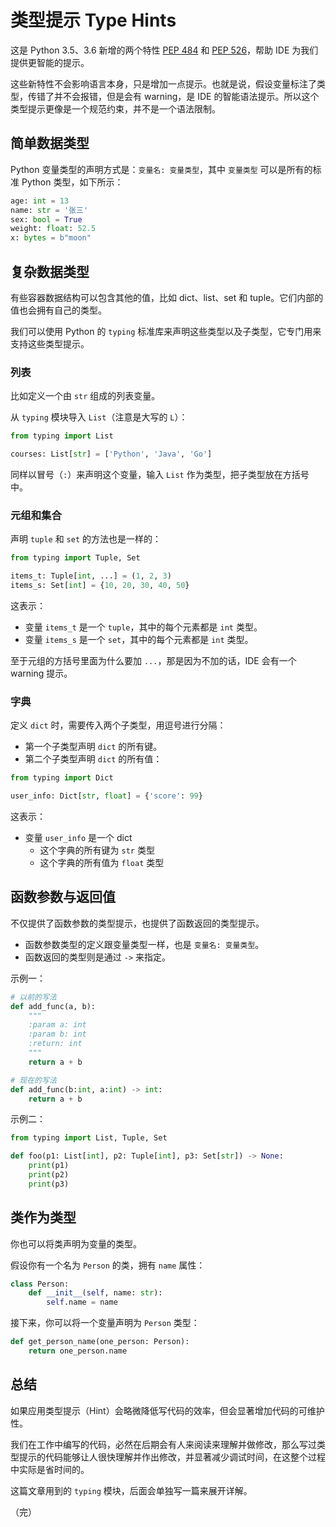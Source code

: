 # 类型提示 Type Hints

这是 Python 3.5、3.6 新增的两个特性 [PEP 484](https://peps.python.org/pep-0484/) 和 [PEP 526](https://peps.python.org/pep-0526/)，帮助 IDE 为我们提供更智能的提示。

这些新特性不会影响语言本身，只是增加一点提示。也就是说，假设变量标注了类型，传错了并不会报错，但是会有 warning，是 IDE 的智能语法提示。所以这个类型提示更像是一个规范约束，并不是一个语法限制。

## 简单数据类型

Python 变量类型的声明方式是：`变量名: 变量类型`，其中 `变量类型` 可以是所有的标准 Python 类型，如下所示：

```python
age: int = 13
name: str = '张三'
sex: bool = True
weight: float: 52.5
x: bytes = b"moon"
```

## 复杂数据类型

有些容器数据结构可以包含其他的值，比如 dict、list、set 和 tuple。它们内部的值也会拥有自己的类型。

我们可以使用 Python 的 `typing` 标准库来声明这些类型以及子类型，它专门用来支持这些类型提示。

### 列表

比如定义一个由 `str` 组成的列表变量。

从 `typing` 模块导入 `List`（注意是大写的 `L`）：

```python
from typing import List

courses: List[str] = ['Python', 'Java', 'Go']
```

同样以冒号（`:`）来声明这个变量，输入 `List` 作为类型，把子类型放在方括号中。

### 元组和集合

声明 `tuple` 和 `set` 的方法也是一样的：

```python
from typing import Tuple, Set

items_t: Tuple[int, ...] = (1, 2, 3)
items_s: Set[int] = {10, 20, 30, 40, 50}
```

这表示：

* 变量 `items_t` 是一个 `tuple`，其中的每个元素都是 `int` 类型。
* 变量 `items_s` 是一个 `set`，其中的每个元素都是 `int` 类型。

至于元组的方括号里面为什么要加 `...`，那是因为不加的话，IDE 会有一个 warning 提示。

### 字典

定义 `dict` 时，需要传入两个子类型，用逗号进行分隔：

* 第一个子类型声明 `dict` 的所有键。
* 第二个子类型声明 `dict` 的所有值：

```python
from typing import Dict

user_info: Dict[str, float] = {'score': 99}
```

这表示：

* 变量 `user_info` 是一个 dict
  * 这个字典的所有键为 `str` 类型
  * 这个字典的所有值为 `float` 类型

## 函数参数与返回值

不仅提供了函数参数的类型提示，也提供了函数返回的类型提示。

* 函数参数类型的定义跟变量类型一样，也是 `变量名: 变量类型`。
* 函数返回的类型则是通过 `->` 来指定。

示例一：

```python
# 以前的写法
def add_func(a, b):
    """
    :param a: int
    :param b: int
    :return: int
    """
    return a + b

# 现在的写法
def add_func(b:int, a:int) -> int:
    return a + b
```

示例二：

```python
from typing import List, Tuple, Set

def foo(p1: List[int], p2: Tuple[int], p3: Set[str]) -> None:
    print(p1)
    print(p2)
    print(p3)
```

## 类作为类型

你也可以将类声明为变量的类型。

假设你有一个名为 `Person` 的类，拥有 `name` 属性：

```python
class Person:
    def __init__(self, name: str):
        self.name = name
```

接下来，你可以将一个变量声明为 `Person` 类型：

```python
def get_person_name(one_person: Person):
    return one_person.name
```

## 总结

如果应用类型提示（Hint）会略微降低写代码的效率，但会显著增加代码的可维护性。

我们在工作中编写的代码，必然在后期会有人来阅读来理解并做修改，那么写过类型提示的代码能够让人很快理解并作出修改，并显著减少调试时间，在这整个过程中实际是省时间的。

这篇文章用到的 `typing` 模块，后面会单独写一篇来展开详解。

（完）

